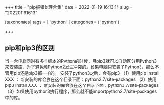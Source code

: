+++
title = "pip报错处理合集"
date = 2022-01-19 16:13:14
slug = "202201191613"

[taxonomies]
tags = [ "python" ]
categories = ["python"]

+++

<!-- more -->

## pip和pip3的区别

当一台电脑同时有多个版本的Python的时候，用pip3就可以自动区分用Python3来安装库，为了避免和Python2发生冲突的。如果电脑只安装了Python3，那么不管用pip还是pip3都一样的。
安装了python3之后，会有pip3
（1）使用pip install XXX ：
新安装的库会放在这个目录下面：python2.7/site-packages
（2）使用pip3 install XXX ：
新安装的库会放在这个目录下面：python3.7/site-packages
（3）如果使用python3执行程序，那么就不能importpython2.7/site-packages中的库。
